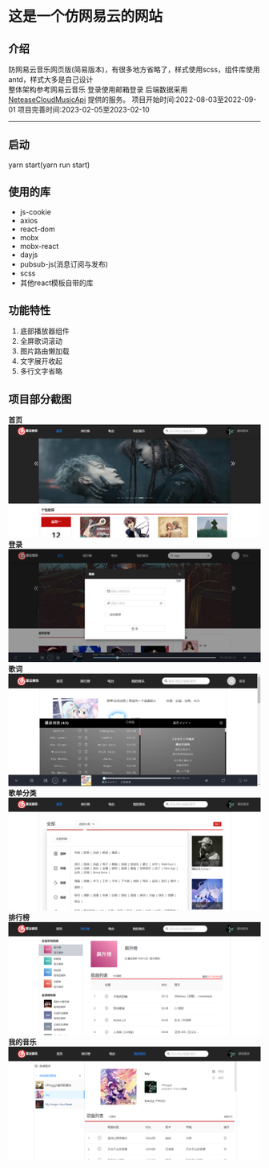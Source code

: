 # 这是一个仿网易云的网站
## 介绍
防网易云音乐网页版(简易版本)，有很多地方省略了，样式使用scss，组件库使用antd，样式大多是自己设计  
整体架构参考网易云音乐
登录使用邮箱登录 
后端数据采用 [NeteaseCloudMusicApi](https://github.com/Binaryify/NeteaseCloudMusicApi) 提供的服务。
项目开始时间:2022-08-03至2022-09-01
项目完善时间:2023-02-05至2023-02-10
***
## 启动
yarn start(yarn run start)
## 使用的库
- js-cookie
- axios
- react-dom
- mobx
- mobx-react
- dayjs
- pubsub-js(消息订阅与发布)
- scss
- 其他react模板自带的库
## 功能特性
1. 底部播放器组件
2. 全屏歌词滚动
3. 图片路由懒加载
4. 文字展开收起
5. 多行文字省略
## 项目部分截图
**首页**
![首页](src/assets//screenshot//Snipaste_2022-09-12_22-16-01.png)
**登录**
![登录](src/assets//screenshot//Snipaste_2022-09-12_22-23-34.png)
**歌词**
![歌词](src/assets//screenshot//Snipaste_2023-03-08_12-07-49.png)
**歌单分类**
![歌单分类](src/assets//screenshot/Snipaste_2022-09-12_22-17-30.png)
**排行榜**
![排行榜](src/assets//screenshot/Snipaste_2022-09-12_22-16-41.png)
**我的音乐**
![我的音乐](src/assets/screenshot/Snipaste_2022-09-12_22-17-51.png)



